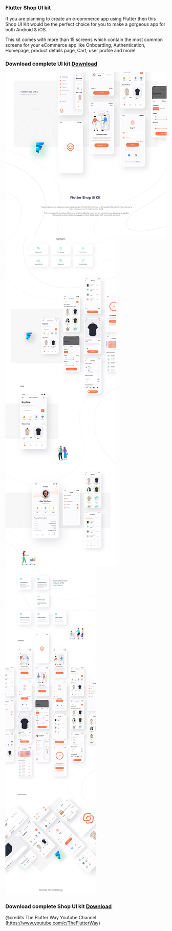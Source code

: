 ### Flutter Shop UI kit

If you are planning to create an e-commerce app using Flutter then this Shop UI Kit would be the perfect choice for you to make a gorgeous app for both Android & iOS.

This kit comes with more than 15 screens which contain the most common screens for your eCommerce app like Onboarding, Authentication, Homepage, product details page, Cart, user profile and more!

### Download complete UI kit [Download](https://www.patreon.com/posts/61709201)

![Preview](/preview/0.png)
![Preview](/preview/1.jpg)
![Preview](/preview/2.jpg)

### Download complete Shop UI kit [Download](https://www.patreon.com/posts/61709201)

@credits The Flutter Way Youtube Channel (https://www.youtube.com/c/TheFlutterWay)